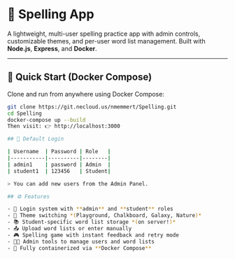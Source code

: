 # 📝 Spelling App

A lightweight, multi-user spelling practice app with admin controls, customizable themes, and per-user word list management. Built with **Node.js**, **Express**, and **Docker**.

---

## 🚀 Quick Start (Docker Compose)

Clone and run from anywhere using Docker Compose:

```bash
git clone https://git.necloud.us/nmemmert/Spelling.git
cd Spelling
docker-compose up --build
Then visit: 👉 http://localhost:3000

## 👥 Default Login

| Username  | Password | Role   |
|-----------|----------|--------|
| admin1    | password | Admin  |
| student1  | 123456   | Student|

> You can add new users from the Admin Panel.

## ⚙️ Features

- 🔐 Login system with **admin** and **student** roles  
- 🌈 Theme switching *(Playground, Chalkboard, Galaxy, Nature)*  
- 📚 Student-specific word list storage *(on server!)*  
- 📤 Upload word lists or enter manually  
- 🎮 Spelling game with instant feedback and retry mode  
- 🧑‍🏫 Admin tools to manage users and word lists  
- 🐳 Fully containerized via **Docker Compose**
